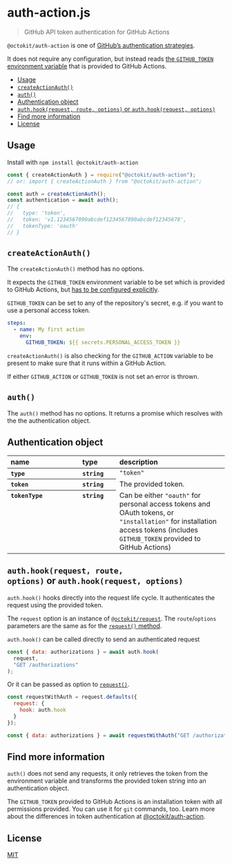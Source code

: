 # auth-action.js

> GitHub API token authentication for GitHub Actions

`@octokit/auth-action` is one of [GitHub’s authentication strategies](https://github.com/octokit/auth.js).

It does not require any configuration, but instead reads [the `GITHUB_TOKEN` environment variable](https://help.github.com/en/articles/virtual-environments-for-github-actions#github_token-secret) that is provided to GitHub Actions.

<!-- toc -->

- [Usage](#usage)
- [`createActionAuth()`](#createactionauth)
- [`auth()`](#auth)
- [Authentication object](#authentication-object)
- [`auth.hook(request, route, options)` or `auth.hook(request, options)`](#authhookrequest-route-options-or-authhookrequest-options)
- [Find more information](#find-more-information)
- [License](#license)

<!-- tocstop -->

## Usage

Install with <code>npm install @octokit/auth-action</code>

```js
const { createActionAuth } = require("@octokit/auth-action");
// or: import { createActionAuth } from "@octokit/auth-action";

const auth = createActionAuth();
const authentication = await auth();
// {
//   type: 'token',
//   token: 'v1.1234567890abcdef1234567890abcdef12345678',
//   tokenType: 'oauth'
// }
```

## `createActionAuth()`

The `createActionAuth()` method has no options.

It expects the `GITHUB_TOKEN` environment variable to be set which is provided to GitHub Actions, but [has to be configured explicitly](https://help.github.com/en/articles/virtual-environments-for-github-actions#github_token-secret).

`GITHUB_TOKEN` can be set to any of the repository's secret, e.g. if you want to use a personal access token.

```yml
steps:
  - name: My first action
    env:
      GITHUB_TOKEN: ${{ secrets.PERSONAL_ACCESS_TOKEN }}
```

`createActionAuth()` is also checking for the `GITHUB_ACTION` variable to be present to make sure that it runs within a GitHub Action.

If either `GITHUB_ACTION` or `GITHUB_TOKEN` is not set an error is thrown.

## `auth()`

The `auth()` method has no options. It returns a promise which resolves with the the authentication object.

## Authentication object

<table width="100%">
  <thead align=left>
    <tr>
      <th width=150>
        name
      </th>
      <th width=70>
        type
      </th>
      <th>
        description
      </th>
    </tr>
  </thead>
  <tbody align=left valign=top>
    <tr>
      <th>
        <code>type</code>
      </th>
      <th>
        <code>string</code>
      </th>
      <td>
        <code>"token"</code>
      </td>
    </tr>
    <tr>
      <th>
        <code>token</code>
      </th>
      <th>
        <code>string</code>
      </th>
      <td>
        The provided token.
      </td>
    </tr>
    <tr>
      <th>
        <code>tokenType</code>
      </th>
      <th>
        <code>string</code>
      </th>
      <td>
        Can be either <code>"oauth"</code> for personal access tokens and OAuth tokens, or <code>"installation"</code> for installation access tokens (includes <code>GITHUB_TOKEN</code> provided to GitHub Actions)
      </td>
    </tr>
  </tbody>
</table>

## `auth.hook(request, route, options)` or `auth.hook(request, options)`

`auth.hook()` hooks directly into the request life cycle. It authenticates the request using the provided token.

The `request` option is an instance of [`@octokit/request`](https://github.com/octokit/request.js#readme). The `route`/`options` parameters are the same as for the [`request()` method](https://github.com/octokit/request.js#request).

`auth.hook()` can be called directly to send an authenticated request

```js
const { data: authorizations } = await auth.hook(
  request,
  "GET /authorizations"
);
```

Or it can be passed as option to [`request()`](https://github.com/octokit/request.js#request).

```js
const requestWithAuth = request.defaults({
  request: {
    hook: auth.hook
  }
});

const { data: authorizations } = await requestWithAuth("GET /authorizations");
```

## Find more information

`auth()` does not send any requests, it only retrieves the token from the environment variable and transforms the provided token string into an authentication object.

The `GITHUB_TOKEN` provided to GitHub Actions is an installation token with all permissions provided. You can use it for `git` commands, too. Learn more about the differences in token authentication at [@octokit/auth-action](https://github.com/octokit/auth-action.js#find-more-information).

## License

[MIT](LICENSE)
